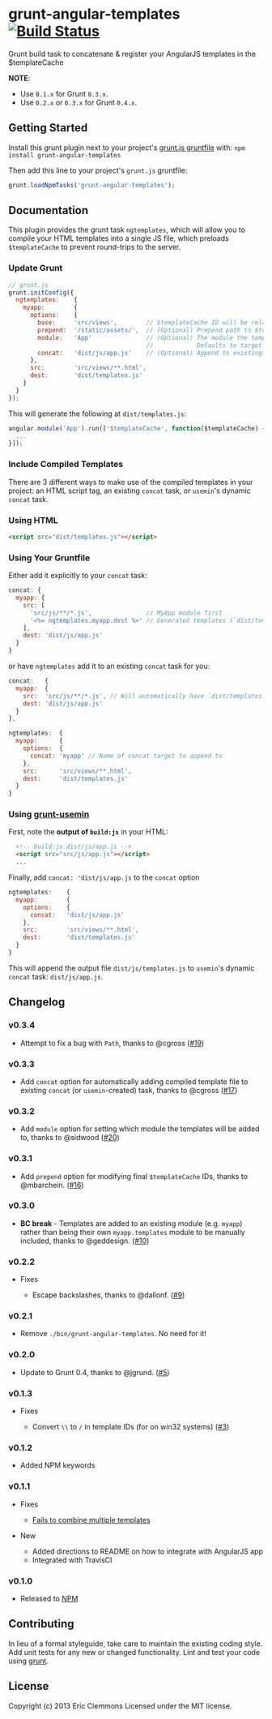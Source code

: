 # grunt-angular-templates [![Build Status](https://travis-ci.org/ericclemmons/grunt-angular-templates.png?branch=master)](https://travis-ci.org/ericclemmons/grunt-angular-templates)

Grunt build task to concatenate & register your AngularJS templates in the $templateCache

**NOTE**:

- Use `0.1.x` for Grunt `0.3.x`.
- Use `0.2.x` or `0.3.x` for Grunt `0.4.x`.


## Getting Started
Install this grunt plugin next to your project's [grunt.js gruntfile][getting_started] with: `npm install grunt-angular-templates`

Then add this line to your project's `grunt.js` gruntfile:

```javascript
grunt.loadNpmTasks('grunt-angular-templates');
```

[grunt]: http://gruntjs.com/
[getting_started]: https://github.com/gruntjs/grunt/blob/master/docs/getting_started.md


## Documentation

This plugin provides the grunt task `ngtemplates`, which will allow you to compile your HTML templates into a single JS file,
which preloads `$templateCache` to prevent round-trips to the server.

### Update Grunt

```js
// grunt.js
grunt.initConfig({
  ngtemplates:    {
    myapp:        {
      options:    {
        base:     'src/views',        // $templateCache ID will be relative to this folder
        prepend:  '/static/assets/',  // (Optional) Prepend path to $templateCache ID
        module:   'App'               // (Optional) The module the templates will be added to
                                      //            Defaults to target name (e.g. `build`)
        concat:   'dist/js/app.js'    // (Optional) Append to existing `concat` target
      },
      src:        'src/views/**.html',
      dest:       'dist/templates.js'
    }
  }
});
```

This will generate the following at `dist/templates.js`:

```js
angular.module('App').run(['$templateCache', function($templateCache) {
  ...
}]);
```

### Include Compiled Templates

There are 3 different ways to make use of the compiled templates in your project:
an HTML script tag, an existing `concat` task, or `usemin`'s dynamic `concat` task.


### Using HTML

```html
<script src="dist/templates.js"></script>
```

### Using Your Gruntfile

Either add it explicitly to your `concat` task:

```js
concat: {
  myapp: {
    src: [
      'src/js/**/*.js',               // MyApp module first
      '<%= ngtemplates.myapp.dest %>' // Generated templates (`dist/templates.js`)
    ],
    dest: 'dist/js/app.js'
  }
}
```

or have `ngtemplates` add it to an existing `concat` task for you:

```js
concat:   {
  myapp:  {
    src:  'src/js/**/*.js', // Will automatically have `dist/templates.js` appended
    dest: 'dist/js/app.js'
  }
},

ngtemplates:  {
  myapp:      {
    options:  {
      concat: 'myapp' // Name of concat target to append to
    },
    src:      'src/views/**.html',
    dest:     'dist/templates.js'
  }
}
```


### Using [grunt-usemin](https://github.com/yeoman/grunt-usemin)

First, note the **output of `build:js`** in your HTML:

```html
  <!-- build:js dist/js/app.js -->
  <script src="src/js/app.js"></script>
  ...
```

Finally, add `concat: 'dist/js/app.js` to the `concat` option

```js
ngtemplates:    {
  myapp:        {
    options:    {
      concat:   'dist/js/app.js'
    },
    src:        'src/views/**.html',
    dest:       'dist/templates.js'
  }
}
```

This will append the output file `dist/js/templates.js` to
`usemin`'s dynamic `concat` task: `dist/js/app.js`.

## Changelog

### v0.3.4

- Attempt to fix a bug with `Path`, thanks to @cgross ([#19](https://github.com/ericclemmons/grunt-angular-templates/issues/19))

### v0.3.3

- Add `concat` option for automatically adding compiled template file to existing `concat` (or `usemin`-created) task, thanks to @cgross ([#17](https://github.com/ericclemmons/grunt-angular-templates/pull/17))

### v0.3.2

- Add `module` option for setting which module the templates will be added to, thanks to @sidwood ([#20](https://github.com/ericclemmons/grunt-angular-templates/pull/20))

### v0.3.1

- Add `prepend` option for modifying final `$templateCache` IDs, thanks to @mbarchein. ([#16](https://github.com/ericclemmons/grunt-angular-templates/pull/16))

### v0.3.0

- **BC break** - Templates are added to an existing module (e.g. `myapp`) rather than being their own `myapp.templates` module to be manually included, thanks to @geddesign. ([#10](https://github.com/ericclemmons/grunt-angular-templates/issues/10))

### v0.2.2

- Fixes

  - Escape backslashes, thanks to @dallonf. ([#9](https://github.com/ericclemmons/grunt-angular-templates/pull/9))

### v0.2.1

  - Remove `./bin/grunt-angular-templates`.  No need for it!

### v0.2.0

  - Update to Grunt 0.4, thanks to @jgrund. ([#5](https://github.com/ericclemmons/grunt-angular-templates/issues/5))

### v0.1.3

- Fixes

    - Convert `\\` to `/` in template IDs (for on win32 systems) ([#3](https://github.com/ericclemmons/grunt-angular-templates/issues/3))

### v0.1.2

- Added NPM keywords

### v0.1.1

- Fixes

    - [Fails to combine multiple templates](https://github.com/ericclemmons/grunt-angular-templates/issues/1)

- New

    - Added directions to README on how to integrate with AngularJS app
    - Integrated with TravisCI

### v0.1.0

- Released to [NPM](https://npmjs.org/package/grunt-angular-templates)

## Contributing
In lieu of a formal styleguide, take care to maintain the existing coding style. Add unit tests for any new or changed functionality. Lint and test your code using [grunt][grunt].


## License

Copyright (c) 2013 Eric Clemmons
Licensed under the MIT license.
